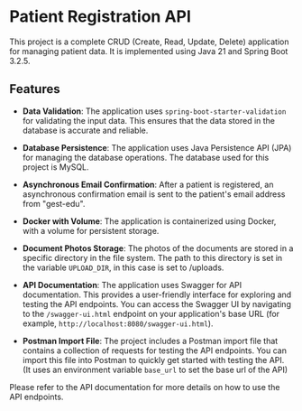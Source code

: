 # Patient Registration API

This project is a complete CRUD (Create, Read, Update, Delete) application for managing patient data. It is implemented using Java 21 and Spring Boot 3.2.5.

## Features

- **Data Validation**: The application uses `spring-boot-starter-validation` for validating the input data. This ensures that the data stored in the database is accurate and reliable.

- **Database Persistence**: The application uses Java Persistence API (JPA) for managing the database operations. The database used for this project is MySQL.

- **Asynchronous Email Confirmation**: After a patient is registered, an asynchronous confirmation email is sent to the patient's email address from "gest-edu".

- **Docker with Volume**: The application is containerized using Docker, with a volume for persistent storage.

- **Document Photos Storage**: The photos of the documents are stored in a specific directory in the file system. The path to this directory is set in the variable `UPLOAD_DIR`, in this case is set to /uploads.

- **API Documentation**: The application uses Swagger for API documentation. This provides a user-friendly interface for exploring and testing the API endpoints. You can access the Swagger UI by navigating to the `/swagger-ui.html` endpoint on your application's base URL (for example, `http://localhost:8080/swagger-ui.html`).

- **Postman Import File**: The project includes a Postman import file that contains a collection of requests for testing the API endpoints. You can import this file into Postman to quickly get started with testing the API. (It uses an environment variable `base_url` to set the base url of the API)

Please refer to the API documentation for more details on how to use the API endpoints.